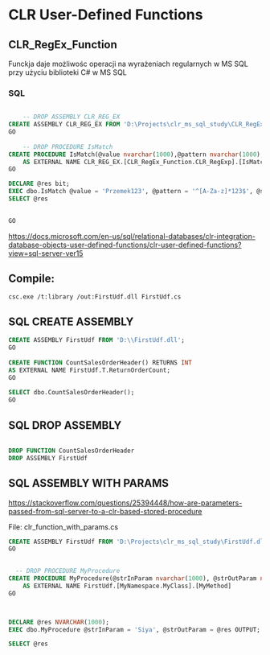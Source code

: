 
CLR User-Defined Functions
====================


## CLR_RegEx_Function

Funckja daje możliwośc operacji na wyrażeniach regularnych w MS SQL przy użyciu biblioteki C# w MS SQL

### SQL

```SQL

	-- DROP ASSEMBLY CLR_REG_EX
CREATE ASSEMBLY CLR_REG_EX FROM 'D:\Projects\clr_ms_sql_study\CLR_RegEx_Function\CLR_RegEx_Function\bin\Release\CLR_RegEx_Function.dll';  
GO  
  
	-- DROP PROCEDURE IsMatch
CREATE PROCEDURE IsMatch(@value nvarchar(1000),@pattern nvarchar(1000), @strOutParam bit OUTPUT)
    AS EXTERNAL NAME CLR_REG_EX.[CLR_RegEx_Function.CLR_RegExp].[IsMatch]
GO

DECLARE @res bit;
EXEC dbo.IsMatch @value = 'Przemek123', @pattern = '^[A-Za-z]*123$', @strOutParam = @res OUTPUT;
SELECT @res

  
GO  

```




https://docs.microsoft.com/en-us/sql/relational-databases/clr-integration-database-objects-user-defined-functions/clr-user-defined-functions?view=sql-server-ver15


## Compile:

`csc.exe /t:library /out:FirstUdf.dll FirstUdf.cs   `



## SQL CREATE ASSEMBLY

```SQL
CREATE ASSEMBLY FirstUdf FROM 'D:\\FirstUdf.dll';  
GO  
  
CREATE FUNCTION CountSalesOrderHeader() RETURNS INT   
AS EXTERNAL NAME FirstUdf.T.ReturnOrderCount;   
GO  
  
SELECT dbo.CountSalesOrderHeader();  
GO 
```


## SQL DROP ASSEMBLY

```SQL

DROP FUNCTION CountSalesOrderHeader
DROP ASSEMBLY FirstUdf
```


## SQL ASSEMBLY WITH PARAMS


https://stackoverflow.com/questions/25394448/how-are-parameters-passed-from-sql-server-to-a-clr-based-stored-procedure

File: clr_function_with_params.cs


```SQL
CREATE ASSEMBLY FirstUdf FROM 'D:\Projects\clr_ms_sql_study\FirstUdf.dll';  
GO  
  

  -- DROP PROCEDURE MyProcedure
CREATE PROCEDURE MyProcedure(@strInParam nvarchar(1000), @strOutParam nvarchar(1000) OUTPUT)
    AS EXTERNAL NAME FirstUdf.[MyNamespace.MyClass].[MyMethod]
GO



DECLARE @res NVARCHAR(1000);
EXEC dbo.MyProcedure @strInParam = 'Siya', @strOutParam = @res OUTPUT;

SELECT @res

```




